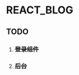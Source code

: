 # REACT_BLOG

## TODO

1. ### <span style='text-decoration: line-through'>登录组件</span>

2. ### <span style='text-decoration: line-through'>后台</span>
